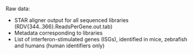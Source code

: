 Raw data:  
* STAR aligner output for all sequenced libraries (RDV{344..366}.ReadsPerGene.out.tab)
* Metadata corresponding to libraries
* List of interferon-stimulated genes (ISGs), identified in mice, zebrafish and humans (human identifiers only)
